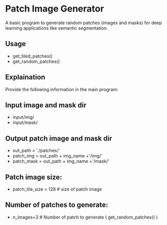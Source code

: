 # Patch Image Generator 

A basic program to generate random patches (images and masks) for deep learning applications like semantic segmentation.

## Usage
* get_tiled_patches()
* get_random_patches()

## Explaination
Provide the following information in the main program:

## Input image and mask dir
* input/img/
* input/mask/
	
## Output patch image and mask dir
* out_path = './patches/'
* patch_img =  out_path + img_name +'/img/'
* patch_mask = out_path + img_name +'/mask/' 

## Patch image size:
* patch_tile_size = 128 # size of patch image 
	
## Number of patches to generate:
* n_images=3 # Number of patch to generate ( get_random_patches() )
